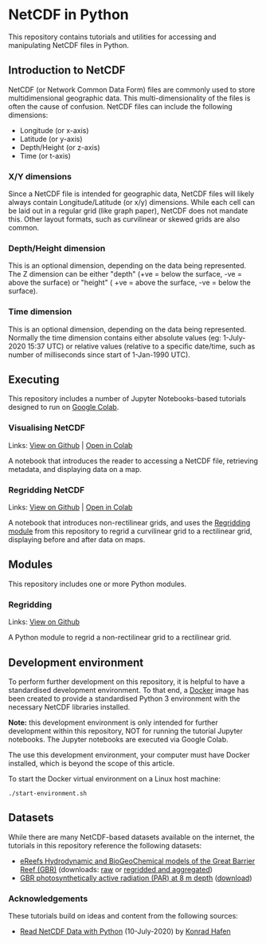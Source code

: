 # NetCDF in Python

This repository contains tutorials and utilities for accessing and manipulating NetCDF files in Python.

## Introduction to NetCDF
NetCDF (or Network Common Data Form) files are commonly used to store multidimensional geographic data. This
multi-dimensionality of the files is often the cause of confusion. NetCDF files can include the following dimensions:

- Longitude (or x-axis)
- Latitude (or y-axis)
- Depth/Height (or z-axis)
- Time (or t-axis)

### X/Y dimensions
Since a NetCDF file is intended for geographic data, NetCDF files will likely always contain Longitude/Latitude (or
x/y) dimensions. While each cell can be laid out in a regular grid (like graph paper), NetCDF does not mandate this.
Other layout formats, such as curvilinear or skewed grids are also common.

### Depth/Height dimension
This is an optional dimension, depending on the data being represented. The Z dimension can be either "depth" (+ve =
below the surface, -ve = above the surface) or "height" ( +ve = above the surface, -ve = below the surface).

### Time dimension
This is an optional dimension, depending on the data being represented. Normally the time dimension contains either
absolute values (eg: 1-July-2020 15:37 UTC) or relative values (relative to a specific date/time, such as number of
milliseconds since start of 1-Jan-1990 UTC).

## Executing

This repository includes a number of Jupyter Notebooks-based tutorials designed to run on 
[Google Colab](https://colab.research.google.com/notebooks/intro.ipynb).

### Visualising NetCDF
Links: [View on Github](./notebooks/visualising-netcdf.ipynb) | [Open in Colab](https://colab.research.google.com/github/eatlas/netcdf-python/blob/main/notebooks/visualising-netcdf.ipynb) 

A notebook that introduces the reader to accessing a NetCDF file, retrieving metadata, and displaying data on a map.

### Regridding NetCDF
Links: [View on Github](./notebooks/regrid-netcdf.ipynb) | [Open in Colab](https://colab.research.google.com/github/eatlas/netcdf-python/blob/main/notebooks/regrid-netcdf.ipynb)

A notebook that introduces non-rectilinear grids, and uses the [Regridding module](./regrid) from this repository to
regrid a curvilinear grid to a rectilinear grid, displaying before and after data on maps.

## Modules

This repository includes one or more Python modules.

### Regridding
Links: [View on Github](./regrid)

A Python module to regrid a non-rectilinear grid to a rectilinear grid.

## Development environment
To perform further development on this repository, it is helpful to have a standardised development environment. To that
end, a [Docker](https://www.docker.com/) image has been created to provide a standardised Python 3 environment with the 
necessary NetCDF libraries installed.

__Note:__ this development environment is only intended for further development within this repository, NOT for running
the tutorial Jupyter notebooks. The Jupyter notebooks are executed via Google Colab.

The use this development environment, your computer must have Docker installed, which is beyond the scope of this 
article.

To start the Docker virtual environment on a Linux host machine:
```shell
./start-environment.sh 
```

## Datasets

While there are many NetCDF-based datasets available on the internet, the tutorials in this repository reference the
following datasets:

- [eReefs Hydrodynamic and BioGeoChemical models of the Great Barrier Reef (GBR)](https://ereefs.aims.gov.au/ereefs-aims)
  (downloads: [raw](https://dapds00.nci.org.au/thredds/catalogs/fx3/catalog.html)
  or
  [regridded and aggregated](http://thredds.ereefs.aims.gov.au/thredds/s3catalogue/aims-ereefs-public-prod/derived/ncaggregate/ereefs/catalog.html))
- [GBR photosynthetically active radiation (PAR) at 8 m depth](https://eatlas.org.au/data/uuid/eebd1438-2d4e-4f60-9055-27e6b9e58c3a)
  ([download](https://maps.eatlas.org.au/thredds/catalog/NESP-TWQ-5-3_Benthic-light/xr_par8/orig/xr_par8_daily/catalog.html))

### Acknowledgements
These tutorials build on ideas and content from the following sources:
- [Read NetCDF Data with Python](https://towardsdatascience.com/read-netcdf-data-with-python-901f7ff61648) 
  (10-July-2020) by [Konrad Hafen](https://khafen.medium.com/)
